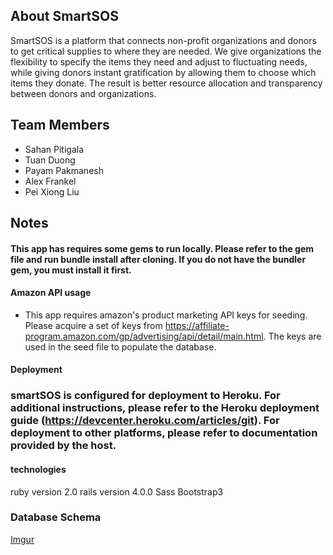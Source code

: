 ## About SmartSOS

SmartSOS is a platform that connects non-profit organizations and donors to get critical supplies to where they are needed. We give organizations the flexibility to specify the items they need and adjust to fluctuating needs, while giving donors instant gratification by allowing them to choose which items they donate. The result is better resource allocation and transparency between donors and organizations. 

## Team Members

- Sahan Pitigala
- Tuan Duong
- Payam Pakmanesh
- Alex Frankel
- Pei Xiong Liu

## Notes

#### This app has requires some gems to run locally. Please refer to the gem file and run bundle install after cloning. If you do not have the bundler gem, you must install it first.


#### Amazon API usage

- This app requires amazon's product marketing API keys for seeding. Please acquire a set of keys from https://affiliate-program.amazon.com/gp/advertising/api/detail/main.html. The keys are used in the seed file to populate the database.

#### Deployment

### smartSOS is configured for deployment to Heroku. For additional instructions, please refer to the Heroku deployment guide (https://devcenter.heroku.com/articles/git). For deployment to other platforms, please refer to documentation provided by the host.

#### technologies

ruby version 2.0
rails version 4.0.0
Sass
Bootstrap3


### Database Schema

[Imgur](http://i.imgur.com/FGQoQaC.png)
